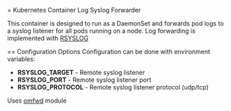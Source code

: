 = Kubernetes Container Log Syslog Forwarder

This container is designed to run as a DaemonSet and forwards pod logs to a syslog
listener for all pods running on a node. Log forwarding is implemented with [RSYSLOG](http://www.rsyslog.com/)

== Configuration Options
Configuration can be done with environment variables:

* **RSYSLOG_TARGET** - Remote syslog listener
* **RSYSLOG_PORT** - Remote syslog listener port
* **RSYSLOG_PROTOCOL** - Remote syslog listener protocol (udp/tcp)

Uses [omfwd](http://www.rsyslog.com/doc/v8-stable/configuration/modules/omfwd.html) module
